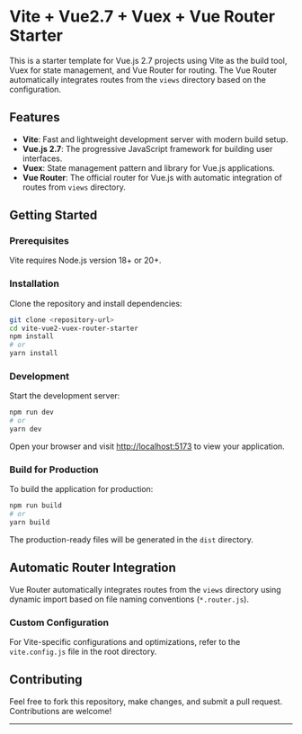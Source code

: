 # Vite + Vue2.7 + Vuex + Vue Router Starter

This is a starter template for Vue.js 2.7 projects using Vite as the build tool, Vuex for state management, and Vue Router for routing. The Vue Router automatically integrates routes from the `views` directory based on the configuration.

## Features

- **Vite**: Fast and lightweight development server with modern build setup.
- **Vue.js 2.7**: The progressive JavaScript framework for building user interfaces.
- **Vuex**: State management pattern and library for Vue.js applications.
- **Vue Router**: The official router for Vue.js with automatic integration of routes from `views` directory.

## Getting Started

### Prerequisites

Vite requires Node.js version 18+ or 20+.

### Installation

Clone the repository and install dependencies:

```bash
git clone <repository-url>
cd vite-vue2-vuex-router-starter
npm install
# or
yarn install
```

### Development

Start the development server:

```bash
npm run dev
# or
yarn dev
```

Open your browser and visit [http://localhost:5173](http://localhost:5173) to view your application.

### Build for Production

To build the application for production:

```bash
npm run build
# or
yarn build
```

The production-ready files will be generated in the `dist` directory.

## Automatic Router Integration

Vue Router automatically integrates routes from the `views` directory using dynamic import based on file naming conventions (`*.router.js`).

### Custom Configuration

For Vite-specific configurations and optimizations, refer to the `vite.config.js` file in the root directory.

## Contributing

Feel free to fork this repository, make changes, and submit a pull request. Contributions are welcome!

---

